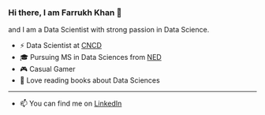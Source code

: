 ### Hi there, I am Farrukh Khan 👋

and I am a Data Scientist with strong passion in Data Science.

- ⚡️ Data Scientist  at [CNCD](https://www.cncdpk.com)
- 🎓 Pursuing MS in Data Sciences from [NED](https://www.neduet.edu.pk/)
- 🎮 Casual Gamer
- 📖 Love reading books about Data Sciences

---

- 📫 You can find me on [LinkedIn](https://www.linkedin.com/in/farrukh-bala/)
